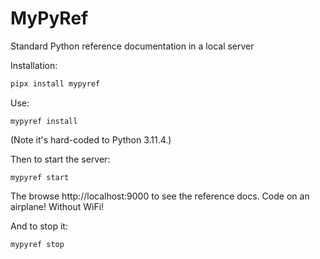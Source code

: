 # MyPyRef

Standard Python reference documentation in a local server

Installation:

```bash
pipx install mypyref
```

Use:

```
mypyref install
```

(Note it's hard-coded to Python 3.11.4.)

Then to start the server:

```
mypyref start
```

The browse http://localhost:9000 to see the reference docs. Code on an airplane! Without WiFi!

And to stop it:

```
mypyref stop
```
